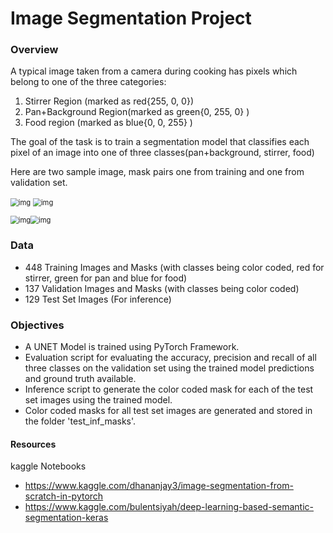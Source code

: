 # Image Segmentation Project

### Overview

A typical image taken from a camera during cooking has pixels which belong to one of the three categories:

1. Stirrer Region (marked as red{255, 0, 0})
2. Pan+Background Region(marked as green{0, 255, 0} )
3. Food region (marked as blue{0, 0, 255} )

The goal of the task is to train a segmentation model that classifies each pixel of an image into one of three classes(pan+background, stirrer, food)

Here are two sample image, mask pairs one from training and one from validation set.

<img src="https://nymblelabs.notion.site/image/https%3A%2F%2Fs3-us-west-2.amazonaws.com%2Fsecure.notion-static.com%2Fc371699d-1bcb-418e-a7f6-6a81409f8e5d%2Fupma4_671.jpg?table=block&id=a2b2ff84-48fb-417a-875e-9e89e79ee2bf&spaceId=1702510d-17cc-4333-ad95-b1762bbaf10d&width=2000&userId=&cache=v2" alt="img" style="zoom: 80%;" /> <img src="https://nymblelabs.notion.site/image/https%3A%2F%2Fs3-us-west-2.amazonaws.com%2Fsecure.notion-static.com%2F7edadcdd-a065-466a-89d9-061b815c9c3f%2Fupma4_671.png?table=block&id=0f753cba-9cbc-47cb-bee6-c0d824140b83&spaceId=1702510d-17cc-4333-ad95-b1762bbaf10d&width=1000&userId=&cache=v2" alt="img" style="zoom:80%;" /> 

<img src="https://nymblelabs.notion.site/image/https%3A%2F%2Fs3-us-west-2.amazonaws.com%2Fsecure.notion-static.com%2F9aede2d5-dea7-40c4-9be9-eff9e358148d%2Fpalakpaneer_1610_533.png?table=block&id=c09d4dee-2f3b-4e59-ad0e-1fcc61041e4a&spaceId=1702510d-17cc-4333-ad95-b1762bbaf10d&width=580&userId=&cache=v2" alt="img" style="zoom:80%;" /><img src="https://nymblelabs.notion.site/image/https%3A%2F%2Fs3-us-west-2.amazonaws.com%2Fsecure.notion-static.com%2F81b7b896-0d87-43b7-9e82-0f3cc2138d70%2Fpalakpaneer_1610_533.png?table=block&id=6e2d3d5f-b4ee-4694-9f0d-3fcfe34fb731&spaceId=1702510d-17cc-4333-ad95-b1762bbaf10d&width=960&userId=&cache=v2" alt="img" style="zoom:80%;" />

### Data

- 448 Training Images and Masks (with classes being color coded, red for stirrer, green for pan and blue for food)
- 137 Validation Images and Masks (with classes being color coded)
- 129 Test Set Images (For inference)

### Objectives

- A UNET Model is trained using PyTorch Framework. 
- Evaluation script for evaluating the accuracy, precision and recall of all three classes on the validation set using the trained model predictions and ground truth available.
- Inference script to generate the color coded mask for each of the test set images using the trained model.
- Color coded masks for all test set images are generated and stored in the folder 'test_inf_masks'.

#### Resources

kaggle Notebooks

- https://www.kaggle.com/dhananjay3/image-segmentation-from-scratch-in-pytorch
- https://www.kaggle.com/bulentsiyah/deep-learning-based-semantic-segmentation-keras


